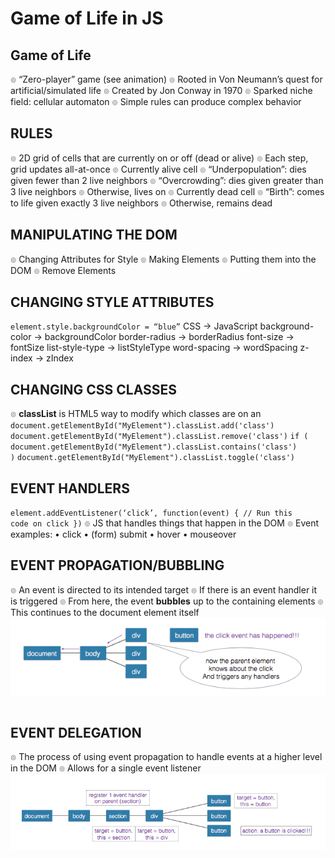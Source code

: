 # Game of Life in JS

## Game of Life

๏ “Zero-player” game (see animation)
๏ Rooted in Von Neumann’s quest for artificial/simulated life ๏ Created by Jon Conway in 1970
๏ Sparked niche field: cellular automaton
๏ Simple rules can produce complex behavior
<br>

## RULES

๏ 2D grid of cells that are currently on or off (dead or alive) ๏ Each step, grid updates all-at-once
๏ Currently alive cell
๏ “Underpopulation”: dies given fewer than 2 live neighbors ๏ “Overcrowding”: dies given greater than 3 live neighbors ๏ Otherwise, lives on
๏ Currently dead cell
๏ “Birth”: comes to life given exactly 3 live neighbors ๏ Otherwise, remains dead
<br>

## MANIPULATING THE DOM

๏ Changing Attributes for Style ๏ Making Elements
๏ Putting them into the DOM
๏ Remove Elements
<br>

## CHANGING STYLE ATTRIBUTES

<code>element.style.backgroundColor = “blue”</code>
CSS -> JavaScript
background-color -> backgroundColor
border-radius -> borderRadius
font-size -> fontSize
list-style-type -> listStyleType
word-spacing -> wordSpacing
z-index -> zIndex
<br>

## CHANGING CSS CLASSES

๏ **classList** is HTML5 way to modify which classes are on an
<code>document.getElementById("MyElement").classList.add('class')</code>
<code>document.getElementById("MyElement").classList.remove('class')</code>
<code>if ( document.getElementById("MyElement").classList.contains('class') )</code>
<code>document.getElementById("MyElement").classList.toggle('class')</code>
<br>

## EVENT HANDLERS

<code>element.addEventListener(‘click’, function(event) { // Run this code on click
})</code>
๏ JS that handles things that happen in the DOM
๏ Event examples:
• click
• (form) submit
• hover
• mouseover
<br>

## EVENT PROPAGATION/BUBBLING

๏ An event is directed to its intended target
๏ If there is an event handler it is triggered
๏ From here, the event **bubbles** up to the containing elements
๏ This continues to the document element itself
<img src="./images/slide12.png" style="display: block;" height="auto" width="auto"/>
<br>

## EVENT DELEGATION

๏ The process of using event propagation to handle events at a higher level in the DOM
๏ Allows for a single event listener
<img src="./images/slide13.png" style="display: block;" height="auto" width="auto"/>
<br>

